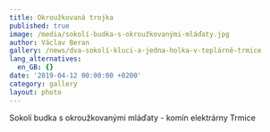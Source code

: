 ```yaml
---
title: Okroužkovaná trojka
published: true
image: /media/sokolí-budka-s-okroužkovanými-mláďaty.jpg
author: Václav Beran
gallery: /news/dva-sokolí-kluci-a-jedna-holka-v-teplárně-trmice
lang_alternatives:
  en_GB: {}
date: '2019-04-12 00:00:00 +0200'
category: gallery
layout: photo
---
```

Sokolí budka s okroužkovanými mláďaty - komín elektrárny Trmice
